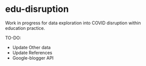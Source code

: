# edu-disruption
Work in progress for data exploration into COVID disruption within education practice.

TO-DO:

- Update Other data
- Update References
- Google-blogger API


